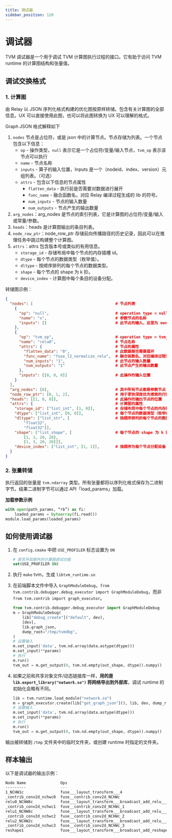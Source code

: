 ```yaml
---
title: 调试器
sidebar_position: 120
---
```


# 调试器

TVM 调试器是一个用于调试 TVM 计算图执行过程的接口。它有助于访问 TVM runtime 的计算图结构和张量值。

## 调试交换格式

### 1. 计算图

由 Relay 以 JSON 序列化格式构建的优化图按原样转储。包含有关计算图的全部信息。UX 可以直接使用此图，也可以将此图转换为 UX 可以理解的格式。

Graph JSON 格式解释如下

1. `nodes` 节点是占位符，或是 json 中的计算节点。节点存储为列表。一个节点包含以下信息：
   * `op` - 操作类型，`null` 表示它是一个占位符/变量/输入节点，`tvm_op` 表示该节点可以执行
   * `name` - 节点名称
   * `inputs` - 算子的输入位置，Inputs 是一个（nodeid、index、version）元组列表。（可选）
   * `attrs` - 包含以下信息的节点属性
      * `flatten_data` - 执行前是否需要对数据进行展开
      * `func_name` - 融合函数名，对应 Relay 编译过程生成的 lib 的符号。
      * `num_inputs` - 节点的输入数量
      * `num_outputs`  - 节点产生的输出数量
2. `arg_nodes`：arg_nodes 是节点的索引列表，它是计算图的占位符/变量/输入或常量/参数。
3. `heads`：heads 是计算图输出的条目列表。
4. `node_row_ptr`：node_row_ptr 存储前向传播路径的历史记录，因此可以在推理任务中跳过构建整个计算图。
5. `attrs`：attrs 包含版本号或类似的有用信息。
   * `storage_id` - 存储布局中每个节点的内存插槽 id。
   * `dtype` - 每个节点的数据类型（枚举值）。
   * `dltype` - 按顺序排列的每个节点的数据类型。
   * `shape` - 每个节点的 shape 为 k 阶。
   * `device_index` - 计算图中每个条目的设备分配。

转储图示例：

``` json
{
  "nodes": [                                    # 节点列表
    {
      "op": "null",                             # operation type = null，这是一个占位符/变量/输入或常量/参数节点
      "name": "x",                              # 参数节点的名称
      "inputs": []                              # 此节点的输入，这里为 none，因为这是一个参数节点
    },
    {
      "op": "tvm_op",                           # operation type = tvm_op，这个节点可以执行
      "name": "relu0",                          # 节点名称
      "attrs": {                                # 节点的属性
        "flatten_data": "0",                    # 此数据是否需要展开
        "func_name": "fuse_l2_normalize_relu",  # 融合函数名，对应编译过程生成的 lib 的符号
        "num_inputs": "1",                      # 此节点的输入数量
        "num_outputs": "1"                      # 此节点产生的输出数量
      },
      "inputs": [[0, 0, 0]]                     # 此操作的输入位置
    }
  ],
  "arg_nodes": [0],                             # 其中所有节点都是参数节点
  "node_row_ptr": [0, 1, 2],                    # 用于更快深度优先搜索的行索引
  "heads": [[1, 0, 0]],                         # 此操作的输出节点的位置
  "attrs": {                                    # 计算图的属性
    "storage_id": ["list_int", [1, 0]],         # 存储布局中每个节点的内存插槽 ID
    "dtype": ["list_int", [0, 0]],              # 每个节点的数据类型（枚举值）
    "dltype": ["list_str", [                    # 按顺序排列的每个节点的数据类型
        "float32",
        "float32"]],
    "shape": ["list_shape", [                   # 每个节点的 shape 为 k 阶
        [1, 3, 20, 20],
        [1, 3, 20, 20]]],
    "device_index": ["list_int", [1, 1]],       # 按顺序为每个节点分配设备
  }
}
```

### 2. 张量转储

执行返回的张量是 `tvm.ndarray` 类型。所有张量都将以序列化格式保存为二进制字节。结果二进制字节可以通过 API「load_params」加载。

**加载参数示例**

``` python
with open(path_params, “rb”) as fi:
    loaded_params = bytearray(fi.read())
module.load_params(loaded_params)
```

## 如何使用调试器

1. 在 `config.cmake` 中把 `USE_PROFILER` 标志设置为 `ON`

   ``` cmake
   # 是否开启额外的计算图调试功能
   set(USE_PROFILER ON)
   ```

2. 执行 `make` tvm，生成 `libtvm_runtime.so`

3. 在前端脚本文件中导入 `GraphModuleDebug`，`from tvm.contrib.debugger.debug_executor import GraphModuleDebug`，而非 `from tvm.contrib import graph_executor`。

   ``` python
   from tvm.contrib.debugger.debug_executor import GraphModuleDebug
   m = GraphModuleDebug(
       lib["debug_create"]("default", dev),
       [dev],
       lib.graph_json,
       dump_root="/tmp/tvmdbg",
   )
   # 设置输入
   m.set_input('data', tvm.nd.array(data.astype(dtype)))
   m.set_input(**params)
   # 执行
   m.run()
   tvm_out = m.get_output(0, tvm.nd.empty(out_shape, dtype)).numpy()
   ```

4. 如果之前和共享对象文件/动态链接库一样，**用的是 `lib.export_library("network.so")` 将网络导出到外部库**，调试 runtime 的初始化会略有不同。

   ``` python
   lib = tvm.runtime.load_module("network.so")
   m = graph_executor.create(lib["get_graph_json"](), lib, dev, dump_root="/tmp/tvmdbg")
   # 设置输入
   m.set_input('data', tvm.nd.array(data.astype(dtype)))
   m.set_input(**params)
   # 执行
   m.run()
   tvm_out = m.get_output(0, tvm.nd.empty(out_shape, dtype)).numpy()
   ```

输出被转储到 `/tmp` 文件夹中的临时文件夹，或创建 runtime 时指定的文件夹。

## 样本输出

以下是调试器的输出示例：

``` bash
Node Name               Ops                                                                  Time(us)   Time(%)  Start Time       End Time         Shape                Inputs  Outputs
---------               ---                                                                  --------   -------  ----------       --------         -----                ------  -------
1_NCHW1c                fuse___layout_transform___4                                          56.52      0.02     15:24:44.177475  15:24:44.177534  (1, 1, 224, 224)     1       1
_contrib_conv2d_nchwc0  fuse__contrib_conv2d_NCHWc                                           12436.11   3.4      15:24:44.177549  15:24:44.189993  (1, 1, 224, 224, 1)  2       1
relu0_NCHW8c            fuse___layout_transform___broadcast_add_relu___layout_transform__    4375.43    1.2      15:24:44.190027  15:24:44.194410  (8, 1, 5, 5, 1, 8)   2       1
_contrib_conv2d_nchwc1  fuse__contrib_conv2d_NCHWc_1                                         213108.6   58.28    15:24:44.194440  15:24:44.407558  (1, 8, 224, 224, 8)  2       1
relu1_NCHW8c            fuse___layout_transform___broadcast_add_relu___layout_transform__    2265.57    0.62     15:24:44.407600  15:24:44.409874  (64, 1, 1)           2       1
_contrib_conv2d_nchwc2  fuse__contrib_conv2d_NCHWc_2                                         104623.15  28.61    15:24:44.409905  15:24:44.514535  (1, 8, 224, 224, 8)  2       1
relu2_NCHW2c            fuse___layout_transform___broadcast_add_relu___layout_transform___1  2004.77    0.55     15:24:44.514567  15:24:44.516582  (8, 8, 3, 3, 8, 8)   2       1
_contrib_conv2d_nchwc3  fuse__contrib_conv2d_NCHWc_3                                         25218.4    6.9      15:24:44.516628  15:24:44.541856  (1, 8, 224, 224, 8)  2       1
reshape1                fuse___layout_transform___broadcast_add_reshape_transpose_reshape    1554.25
```
